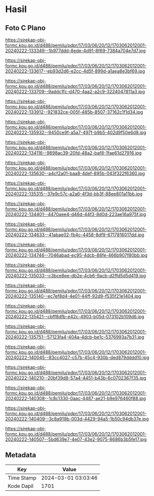 # Hasil

## Foto C Plano

https://sirekap-obj-formc.kpu.go.id/d488/pemilu/pdpr/17/03/06/20/12/1703062012001-20240222-133349--1b977ddd-8ede-4d91-8f69-7384a704e7d7.jpg

https://sirekap-obj-formc.kpu.go.id/d488/pemilu/pdpr/17/03/06/20/12/1703062012001-20240222-133617--eb93d2d6-e2cc-4d5f-899d-a1aea8e3bf69.jpg

https://sirekap-obj-formc.kpu.go.id/d488/pemilu/pdpr/17/03/06/20/12/1703062012001-20240222-133709--9addc1fc-d470-4aa2-a2c9-3224047811a3.jpg

https://sirekap-obj-formc.kpu.go.id/d488/pemilu/pdpr/17/03/06/20/12/1703062012001-20240222-133912--921832ce-005f-485b-8507-37162c1f1d34.jpg

https://sirekap-obj-formc.kpu.go.id/d488/pemilu/pdpr/17/03/06/20/12/1703062012001-20240222-135932--9450ce9f-a5a7-497f-b9b5-402d9f50e6d8.jpg

https://sirekap-obj-formc.kpu.go.id/d488/pemilu/pdpr/17/03/06/20/12/1703062012001-20240222-134116--9898ac39-20fd-48a2-baf8-1fae61d27916.jpg

https://sirekap-obj-formc.kpu.go.id/d488/pemilu/pdpr/17/03/06/20/12/1703062012001-20240222-135630--a4cf2a01-baa8-4def-895b-043f322f6360.jpg

https://sirekap-obj-formc.kpu.go.id/d488/pemilu/pdpr/17/03/06/20/12/1703062012001-20240222-135315--37e9c57c-a2a6-4f3d-bb3f-88ee801a11bb.jpg

https://sirekap-obj-formc.kpu.go.id/d488/pemilu/pdpr/17/03/06/20/12/1703062012001-20240222-134401--4470aee4-d46d-44f3-8d0d-223ae16a975f.jpg

https://sirekap-obj-formc.kpu.go.id/d488/pemilu/pdpr/17/03/06/20/12/1703062012001-20240222-134633--41abae02-fb4c-4458-8df9-6717816017dd.jpg

https://sirekap-obj-formc.kpu.go.id/d488/pemilu/pdpr/17/03/06/20/12/1703062012001-20240222-134746--7046abad-ec95-4dcb-88fe-466b907f80bb.jpg

https://sirekap-obj-formc.kpu.go.id/d488/pemilu/pdpr/17/03/06/20/12/1703062012001-20240222-135033--c3bce8ee-db2e-4cb6-9acb-d2ffd5d5d419.jpg

https://sirekap-obj-formc.kpu.go.id/d488/pemilu/pdpr/17/03/06/20/12/1703062012001-20240222-135140--ec7ef8d4-4e01-44ff-92d9-f535f21e1404.jpg

https://sirekap-obj-formc.kpu.go.id/d488/pemilu/pdpr/17/03/06/20/12/1703062012001-20240222-135421--cbff8dfb-e42c-4903-b05d-073102b109d6.jpg

https://sirekap-obj-formc.kpu.go.id/d488/pemilu/pdpr/17/03/06/20/12/1703062012001-20240222-135751--57123fa4-404a-4dcb-be1c-5376993a7b31.jpg

https://sirekap-obj-formc.kpu.go.id/d488/pemilu/pdpr/17/03/06/20/12/1703062012001-20240222-140045--83cc4027-c57b-45c4-930b-ded879dddd10.jpg

https://sirekap-obj-formc.kpu.go.id/d488/pemilu/pdpr/17/03/06/20/12/1703062012001-20240222-140210--20bf39d8-57a4-4451-b43b-6c0702367f35.jpg

https://sirekap-obj-formc.kpu.go.id/d488/pemilu/pdpr/17/03/06/20/12/1703062012001-20240222-140308--1c8c1330-0aac-4487-ae21-b9e976460f88.jpg

https://sirekap-obj-formc.kpu.go.id/d488/pemilu/pdpr/17/03/06/20/12/1703062012001-20240222-140409--3c8a919b-003d-4429-94a5-1b50c94db37e.jpg

https://sirekap-obj-formc.kpu.go.id/d488/pemilu/pdpr/17/03/06/20/12/1703062012001-20240222-140507--5bd639e7-4e07-43e2-9075-8686b3b5fe17.jpg


## Metadata

| Key        | Value               |
| ---------- | ------------------- |
| Time Stamp | 2024-03-01 03:03:46 |
| Kode Dapil | 1701                |



